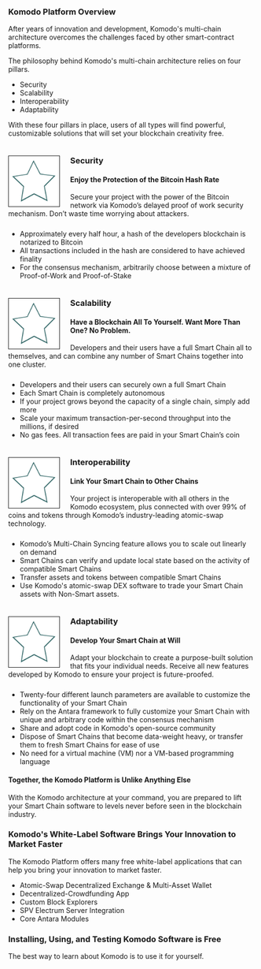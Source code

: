 ### Komodo Platform Overview

After years of innovation and development, Komodo's multi-chain architecture overcomes the challenges faced by other smart-contract platforms.

The philosophy behind Komodo's multi-chain architecture relies on four pillars.

- Security
- Scalability
- Interoperability
- Adaptability

With these four pillars in place, users of all types will find powerful, customizable solutions that will set your blockchain creativity free. 

<div style="clear: both; margin-top: 1.4rem; margin-right: 1.3rem; float: left; display: block;">

<img style="padding: 0.2rem; border: 0.05rem solid; height: 6rem;" src="/standby.png">

</div>

<div style="margin-bottom: 1.5rem; margin-top: 2.3rem;">

### Security

#### Enjoy the Protection of the Bitcoin Hash Rate

Secure your project with the power of the Bitcoin network via Komodo’s delayed proof of work security mechanism. Don’t waste time worrying about attackers.

</div>

<div style="clear: both;">

- Approximately every half hour, a hash of the developers blockchain is notarized to Bitcoin
- All transactions included in the hash are considered to have achieved finality
- For the consensus mechanism, arbitrarily choose between a mixture of Proof-of-Work and Proof-of-Stake

</div>

<div style="clear: both; margin-top: 1.4rem; margin-right: 1.3rem; float: left; display: block;">

<img style="padding: 0.2rem; border: 0.05rem solid; height: 6rem;" src="/standby.png">

</div>

<div style="margin-bottom: 1.5rem; margin-top: 2.3rem;">

### Scalability

#### Have a Blockchain All To Yourself. Want More Than One? No Problem.

Developers and their users have a full Smart Chain all to themselves, and can combine any number of Smart Chains together into one cluster. 

</div>

<div style="clear: both;">

- Developers and their users can securely own a full Smart Chain
- Each Smart Chain is completely autonomous
- If your project grows beyond the capacity of a single chain, simply add more
- Scale your maximum transaction-per-second throughput into the millions, if desired
- No gas fees. All transaction fees are paid in your Smart Chain’s coin

</div>

<div style="clear: both; margin-top: 1.4rem; margin-right: 1.3rem; float: left; display: block;">

<img style="padding: 0.2rem; border: 0.05rem solid; height: 6rem;" src="/standby.png">

</div>

<div style="margin-bottom: 1.5rem; margin-top: 2.3rem;">

### Interoperability 

#### Link Your Smart Chain to Other Chains

Your project is interoperable with all others in the Komodo ecosystem, plus connected with over 99% of coins and tokens through Komodo’s industry-leading atomic-swap technology.

</div>

<div style="clear: both;">

- Komodo’s Multi-Chain Syncing feature allows you to scale out linearly on demand
- Smart Chains can verify and update local state based on the activity of compatible Smart Chains
- Transfer assets and tokens between compatible Smart Chains
- Use Komodo's atomic-swap DEX software to trade your Smart Chain assets with Non-Smart assets.

</div>

<div style="clear: both; margin-top: 1.4rem; margin-right: 1.3rem; float: left; display: block;">

<img style="padding: 0.2rem; border: 0.05rem solid; height: 6rem;" src="/standby.png">

</div>

<div style="margin-bottom: 1.5rem; margin-top: 2.3rem;">

### Adaptability 

#### Develop Your Smart Chain at Will

Adapt your blockchain to create a purpose-built solution that fits your individual needs. Receive all new features developed by Komodo to ensure your project is future-proofed. 

</div>

<div style="clear: both;">

- Twenty-four different launch parameters are available to customize the functionality of your Smart Chain
- Rely on the Antara framework to fully customize your Smart Chain with unique and arbitrary code within the consensus mechanism
- Share and adopt code in Komodo's open-source community
- Dispose of Smart Chains that become data-weight heavy, or transfer them to fresh Smart Chains for ease of use
- No need for a virtual machine (VM) nor a VM-based programming language

</div>

#### Together, the Komodo Platform is Unlike Anything Else

With the Komodo architecture at your command, you are prepared to lift your Smart Chain software to levels never before seen in the blockchain industry.

### Komodo's White-Label Software Brings Your Innovation to Market Faster

The Komodo Platform offers many free white-label applications that can help you bring your innovation to market faster.

- Atomic-Swap Decentralized Exchange & Multi-Asset Wallet
- Decentralized-Crowdfunding App
- Custom Block Explorers 
- SPV Electrum Server Integration
- Core Antara Modules

### Installing, Using, and Testing Komodo Software is Free

The best way to learn about Komodo is to use it for yourself.

<!-- Needs directions to next section. -->
